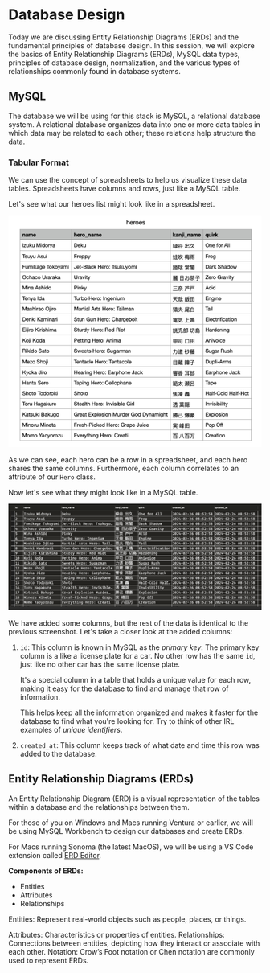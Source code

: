 # Database Design

Today we are discussing Entity Relationship Diagrams (ERDs) and the fundamental principles of database design. In this session, we will explore the basics of Entity Relationship Diagrams (ERDs), MySQL data types, principles of database design, normalization, and the various types of relationships commonly found in database systems.

## MySQL
The database we will be using for this stack is MySQL, a relational database system. A relational database organizes data into one or more data tables in which data may be related to each other; these relations help structure the data.

### Tabular Format
We can use the concept of spreadsheets to help us visualize these data tables. Spreadsheets have columns and rows, just like a MySQL table.

Let's see what our heroes list might look like in a spreadsheet.

![heroes-spreadsheet](./assets/heroes-spreadsheet.png)

As we can see, each hero can be a row in a spreadsheet, and each hero shares the same columns. Furthermore, each column correlates to an attribute of our `Hero` class.

Now let's see what they might look like in a MySQL table.

![heroes-table](./assets/heroes-table.png)

We have added some columns, but the rest of the data is identical to the previous screenshot. Let's take a closer look at the added columns:

1. `id`: This column is known in MySQL as the *primary key*. The primary key column is a like a license plate for a car. No other row has the same `id`, just like no other car has the same license plate.

   It's a special column in a table that holds a unique value for each row, making it easy for the database to find and manage that row of information.

   This helps keep all the information organized and makes it faster for the database to find what you're looking for. Try to think of other IRL examples of *unique identifiers*.

2. `created_at`: This column keeps track of what date and time this row was added to the database.

## Entity Relationship Diagrams (ERDs)
An Entity Relationship Diagram (ERD) is a visual representation of the tables within a database and the relationships between them.

For those of you on Windows and Macs running Ventura or earlier, we will be using MySQL Workbench to design our databases and create ERDs.

For Macs running Sonoma (the latest MacOS), we will be using a VS Code extension called [ERD Editor](https://marketplace.visualstudio.com/items?itemName=dineug.vuerd-vscode).

**Components of ERDs:**
- Entities
- Attributes
- Relationships

Entities: Represent real-world objects such as people, places, or things.

Attributes: Characteristics or properties of entities.
Relationships: Connections between entities, depicting how they interact or associate with each other.
Notation: Crow’s Foot notation or Chen notation are commonly used to represent ERDs.